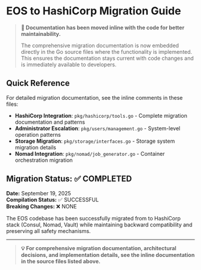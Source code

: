 # EOS  to HashiCorp Migration Guide

> **📝 Documentation has been moved inline with the code for better maintainability.**
> 
> The comprehensive migration documentation is now embedded directly in the Go source files where the functionality is implemented. This ensures the documentation stays current with code changes and is immediately available to developers.

## Quick Reference

For detailed migration documentation, see the inline comments in these files:

- **HashiCorp Integration**: `pkg/hashicorp/tools.go` - Complete migration documentation and patterns
- **Administrator Escalation**: `pkg/users/management.go` - System-level operation patterns  
- **Storage Migration**: `pkg/storage/interfaces.go` - Storage system migration details
- **Nomad Integration**: `pkg/nomad/job_generator.go` - Container orchestration migration

## Migration Status: ✅ COMPLETED

**Date:** September 19, 2025  
**Compilation Status:** ✅ SUCCESSFUL  
**Breaking Changes:** ❌ NONE  

The EOS codebase has been successfully migrated from  to HashiCorp stack (Consul, Nomad, Vault) while maintaining backward compatibility and preserving all safety mechanisms.

---

> **💡 For comprehensive migration documentation, architectural decisions, and implementation details, see the inline documentation in the source files listed above.**
